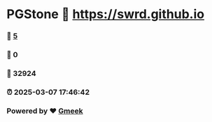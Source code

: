 # PGStone :link: https://swrd.github.io 
### :page_facing_up: [5](https://swrd.github.io/tag.html) 
### :speech_balloon: 0 
### :hibiscus: 32924 
### :alarm_clock: 2025-03-07 17:46:42 
### Powered by :heart: [Gmeek](https://github.com/Meekdai/Gmeek)
